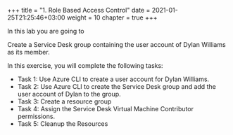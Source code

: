 +++
title = "1. Role Based Access Control"
date = 2021-01-25T21:25:46+03:00
weight = 10
chapter = true
+++

In this lab you are going to

Create a Service Desk group containing the user account of Dylan Williams as its member.

In this exercise, you will complete the following tasks:

- Task 1: Use Azure CLI to create a user account for Dylan Williams.
- Task 2: Use Azure CLI to create the Service Desk group and add the user account of Dylan to the group.
- Task 3: Create a resource group
- Task 4: Assign the Service Desk Virtual Machine Contributor permissions.
- Task 5: Cleanup the Resources
